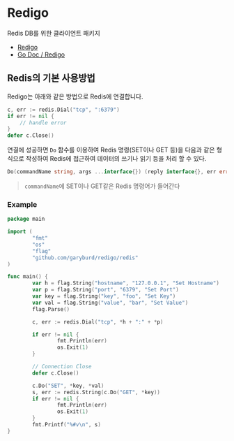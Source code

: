 # Redigo

Redis DB를 위한 클라이언트 패키지

- [Redigo](https://github.com/garyburd/redigo)
- [Go Doc / Redigo](http://godoc.org/github.com/garyburd/redigo/redis)

## Redis의 기본 사용방법

Redigo는 아래와 같은 방법으로 Redis에 연결합니다.

```go
c, err := redis.Dial("tcp", ":6379")
if err != nil {
    // handle error
}
defer c.Close()
```

연결에 성공하면 `Do` 함수를 이용하여 Redis 명령(SET이나 GET 등)을 다음과 같은 형식으로 작성하여 Redis에 접근하여 데이터의 쓰기나 읽기 등을 처리 할 수 있다.

```go
Do(commandName string, args ...interface{}) (reply interface{}, err error)
```

> `commandName`에 SET이나 GET같은 Redis 명령어가 들어간다

### Example

```go
package main

import (
        "fmt"
        "os"
        "flag"
        "github.com/garyburd/redigo/redis"
)

func main() {
        var h = flag.String("hostname", "127.0.0.1", "Set Hostname")
        var p = flag.String("port", "6379", "Set Port")
        var key = flag.String("key", "foo", "Set Key")
        var val = flag.String("value", "bar", "Set Value")
        flag.Parse()

        c, err := redis.Dial("tcp", *h + ":" + *p)

        if err != nil {
                fmt.Println(err)
                os.Exit(1)
        }

        // Connection Close
        defer c.Close()

        c.Do("SET", *key, *val)
        s, err := redis.String(c.Do("GET", *key))
        if err != nil {
                fmt.Println(err)
                os.Exit(1)
        }
        fmt.Printf("%#v\n", s)
}
```
